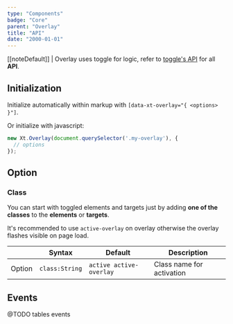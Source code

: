 ```yaml
---
type: "Components"
badge: "Core"
parent: "Overlay"
title: "API"
date: "2000-01-01"
---
```


[[noteDefault]]
| Overlay uses toggle for logic, refer to [toggle's API](/components/toggle/api) for all **API**.

## Initialization

Initialize automatically within markup with `[data-xt-overlay="{ <options> }"]`.

Or initialize with javascript:

```jsx
new Xt.Overlay(document.querySelector('.my-overlay'), {
  // options
});
```

## Option

### Class

You can start with toggled elements and targets just by adding **one of the classes** to the **elements** or **targets**.

It's recommended to use `active-overlay` on overlay otherwise the overlay flashes visible on page load.

<div class="table--scroll">

|                         | Syntax                                    | Default                       | Description                   |
| ----------------------- | ----------------------------------------- | ----------------------------- | ----------------------------- |
| Option                  | `class:String`                          | `active active-overlay`        | Class name for activation            |

</div>

## Events

@TODO tables events
